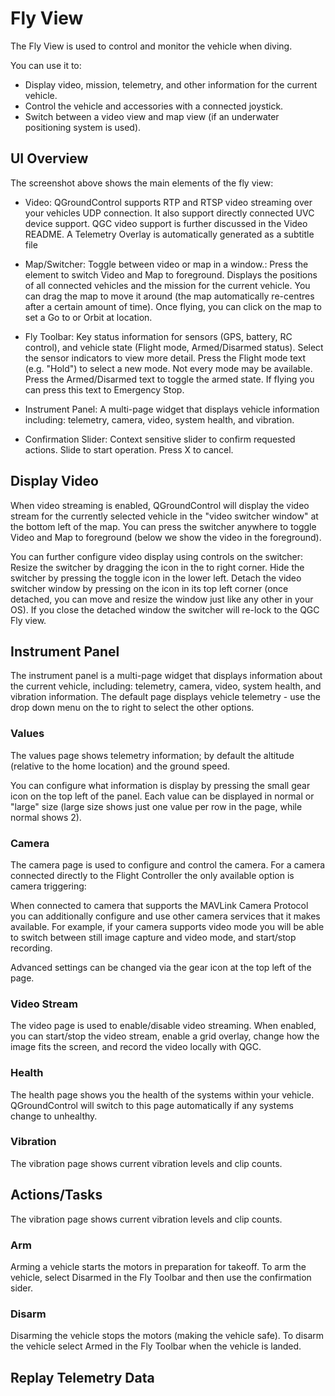 # Fly View

The Fly View is used to control and monitor the vehicle when diving.

You can use it to:
* Display video, mission, telemetry, and other information for the current vehicle.
* Control the vehicle and accessories with a connected joystick.
* Switch between a video view and map view (if an underwater positioning system is used).


## UI Overview
The screenshot above shows the main elements of the fly view:

* Video:
QGroundControl supports RTP and RTSP video streaming over your vehicles UDP connection. It also support directly connected UVC device support. QGC video support is further discussed in the Video README.
A Telemetry Overlay is automatically generated as a subtitle file

* Map/Switcher: 
Toggle between video or map in a window.: 
Press the element to switch Video and Map to foreground.
Displays the positions of all connected vehicles and the mission for the current vehicle.
You can drag the map to move it around (the map automatically re-centres after a certain amount of time).
Once flying, you can click on the map to set a Go to or Orbit at location.

* Fly Toolbar: Key status information for sensors (GPS, battery, RC control), and vehicle state (Flight mode, Armed/Disarmed status).
Select the sensor indicators to view more detail.
Press the Flight mode text (e.g. "Hold") to select a new mode. Not every mode may be available.
Press the Armed/Disarmed text to toggle the armed state. If flying you can press this text to Emergency Stop.

* Instrument Panel: A multi-page widget that displays vehicle information including: telemetry, camera, video, system health, and vibration.

* Confirmation Slider: Context sensitive slider to confirm requested actions. Slide to start operation. Press X to cancel.

## Display Video

When video streaming is enabled, QGroundControl will display the video stream for the currently selected vehicle in the "video switcher window" at the bottom left of the map. You can press the switcher anywhere to toggle Video and Map to foreground (below we show the video in the foreground).

You can further configure video display using controls on the switcher:
Resize the switcher by dragging the icon in the to right corner.
Hide the switcher by pressing the toggle icon in the lower left.
Detach the video switcher window by pressing on the icon in its top left corner (once detached, you can move and resize the window just like any other in your OS). If you close the detached window the switcher will re-lock to the QGC Fly view.

## Instrument Panel

The instrument panel is a multi-page widget that displays information about the current vehicle, including: telemetry, camera, video, system health, and vibration information.
The default page displays vehicle telemetry - use the drop down menu on the to right to select the other options.

### Values

The values page shows telemetry information; by default the altitude (relative to the home location) and the ground speed.

You can configure what information is display by pressing the small gear icon on the top left of the panel. Each value can be displayed in normal or "large" size (large size shows just one value per row in the page, while normal shows 2).

### Camera

The camera page is used to configure and control the camera. For a camera connected directly to the Flight Controller the only available option is camera triggering:

When connected to camera that supports the MAVLink Camera Protocol you can additionally configure and use other camera services that it makes available. For example, if your camera supports video mode you will be able to switch between still image capture and video mode, and start/stop recording.

Advanced settings can be changed via the gear icon at the top left of the page.

### Video Stream

The video page is used to enable/disable video streaming. When enabled, you can start/stop the video stream, enable a grid overlay, change how the image fits the screen, and record the video locally with QGC.

### Health

The health page shows you the health of the systems within your vehicle. QGroundControl will switch to this page automatically if any systems change to unhealthy.

### Vibration

The vibration page shows current vibration levels and clip counts.

## Actions/Tasks

The vibration page shows current vibration levels and clip counts.

### Arm

Arming a vehicle starts the motors in preparation for takeoff.
To arm the vehicle, select Disarmed in the Fly Toolbar and then use the confirmation sider.

### Disarm

Disarming the vehicle stops the motors (making the vehicle safe). To disarm the vehicle select Armed in the Fly Toolbar when the vehicle is landed.

## Replay Telemetry Data

